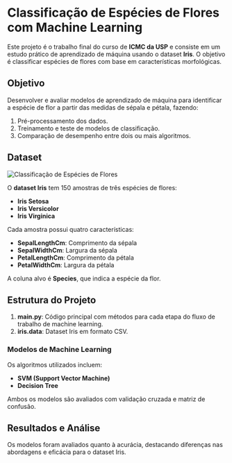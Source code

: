 # Classificação de Espécies de Flores com Machine Learning

Este projeto é o trabalho final do curso de **ICMC da USP** e consiste em um estudo prático de aprendizado de máquina usando o dataset **Iris**. O objetivo é classificar espécies de flores com base em características morfológicas.


## Objetivo

Desenvolver e avaliar modelos de aprendizado de máquina para identificar a espécie de flor a partir das medidas de sépala e pétala, fazendo:

1. Pré-processamento dos dados.
2. Treinamento e teste de modelos de classificação.
3. Comparação de desempenho entre dois ou mais algoritmos.

## Dataset
![Classificação de Espécies de Flores](https://miro.medium.com/v2/resize:fit:4800/format:webp/1*nfK3vGZkTa4GrO7yWpcS-Q.png)

O **dataset Iris** tem 150 amostras de três espécies de flores:

- **Iris Setosa**
- **Iris Versicolor**
- **Iris Virginica**

Cada amostra possui quatro características:

- **SepalLengthCm**: Comprimento da sépala
- **SepalWidthCm**: Largura da sépala
- **PetalLengthCm**: Comprimento da pétala
- **PetalWidthCm**: Largura da pétala

A coluna alvo é **Species**, que indica a espécie da flor.

## Estrutura do Projeto

1. **main.py**: Código principal com métodos para cada etapa do fluxo de trabalho de machine learning.
2. **iris.data**: Dataset Iris em formato CSV.

### Modelos de Machine Learning

Os algoritmos utilizados incluem:

- **SVM (Support Vector Machine)**
- **Decision Tree**

Ambos os modelos são avaliados com validação cruzada e matriz de confusão.

## Resultados e Análise

Os modelos foram avaliados quanto à acurácia, destacando diferenças nas abordagens e eficácia para o dataset Iris.
